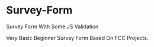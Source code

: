 # Survey-Form
Survey Form With Some JS Validation

Very Basic Beginner Survey Form Based On FCC Projects.
